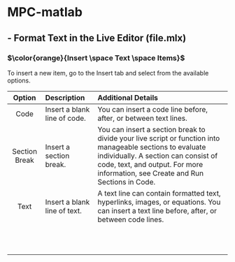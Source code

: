 # MPC-matlab
## - Format Text in the Live Editor (file.mlx)
### $\color{orange}{Insert \space Text \space Items}$
<p>To insert a new item, go to the Insert tab and select from the available options.</p>

| Option | Description | Additional Details |
|:--------:|:-------------|:--------------------|
|    Code    | Insert a blank line of code.|You can insert a code line before, after, or between text lines.|
|    Section Break    |  Insert a section break.           |      You can insert a section break to divide your live script or function into manageable sections to evaluate individually. A section can consist of code, text, and output. For more information, see Create and Run Sections in Code.              |
| Text   |    Insert a blank line of text.         |     A text line can contain formatted text, hyperlinks, images, or equations. You can insert a text line before, after, or between code lines.               |
|        |             |                    |
|        |             |                    |
|        |             |                    |
|        |             |                    |
|        |             |                    |
|        |             |                    |
|        |             |                    |
|        |             |                    |
|        |             |                    |
|        |             |                    |
|        |             |                    |